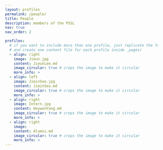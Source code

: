 ```yaml
---
layout: profiles
permalink: /people/
title: People
description: members of the PSSL
nav: true
nav_order: 2

profiles:
  # if you want to include more than one profile, just replicate the following block
  # and create one content file for each profile inside _pages/
  - align: right
    image: Jieun.jpg
    content: JieunLee.md
    image_circular: true # crops the image to make it circular
    more_info: > 
  - align: left
    image: JiminSeo.jpg
    content: JiminSeo.md
    image_circular: true # crops the image to make it circular
    more_info: >
  - align: right
    image: Intern.jpg
    content: HeywonYang.md
    image_circular: true # crops the image to make it circular
    more_info: >
  - align: right
    image: 
    content: Alumni.md
    image_circular: true # crops the image to make it circular
    more_info: >  
---
```


